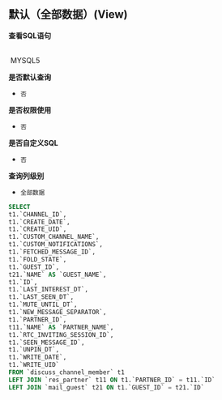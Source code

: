 ## 默认（全部数据）(View) <!-- {docsify-ignore-all} -->



<p class="panel-title"><b>查看SQL语句</b></p>
<br>

<el-row>
&nbsp;<el-tag @click="MYSQL5 = true">MYSQL5</el-tag>
</el-row>

<br>
<p class="panel-title"><b>是否默认查询</b></p>

* `否`

<p class="panel-title"><b>是否权限使用</b></p>

* `否`

<p class="panel-title"><b>是否自定义SQL</b></p>

* `否`

<p class="panel-title"><b>查询列级别</b></p>

* `全部数据`






<el-dialog v-model="MYSQL5" title="MYSQL5">

```sql
SELECT
t1.`CHANNEL_ID`,
t1.`CREATE_DATE`,
t1.`CREATE_UID`,
t1.`CUSTOM_CHANNEL_NAME`,
t1.`CUSTOM_NOTIFICATIONS`,
t1.`FETCHED_MESSAGE_ID`,
t1.`FOLD_STATE`,
t1.`GUEST_ID`,
t21.`NAME` AS `GUEST_NAME`,
t1.`ID`,
t1.`LAST_INTEREST_DT`,
t1.`LAST_SEEN_DT`,
t1.`MUTE_UNTIL_DT`,
t1.`NEW_MESSAGE_SEPARATOR`,
t1.`PARTNER_ID`,
t11.`NAME` AS `PARTNER_NAME`,
t1.`RTC_INVITING_SESSION_ID`,
t1.`SEEN_MESSAGE_ID`,
t1.`UNPIN_DT`,
t1.`WRITE_DATE`,
t1.`WRITE_UID`
FROM `discuss_channel_member` t1 
LEFT JOIN `res_partner` t11 ON t1.`PARTNER_ID` = t11.`ID` 
LEFT JOIN `mail_guest` t21 ON t1.`GUEST_ID` = t21.`ID` 


```

</el-dialog>

<script>
 const { createApp } = Vue
  createApp({
    data() {
      return {
                MYSQL5 : false
        
      }
    },
    methods: {
    }
  }).use(ElementPlus).mount('#app')
</script>